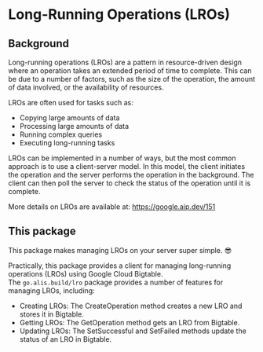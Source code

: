 # Long-Running Operations (LROs)

## Background

Long-running operations (LROs) are a pattern in resource-driven design where an operation takes an extended period of 
time to complete. This can be due to a number of factors, such as the size of the operation, the amount of data 
involved, or the availability of resources.

LROs are often used for tasks such as:
- Copying large amounts of data 
- Processing large amounts of data 
- Running complex queries 
- Executing long-running tasks

LROs can be implemented in a number of ways, but the most common approach is to use a client-server model. 
In this model, the client initiates the operation and the server performs the operation in the background. 
The client can then poll the server to check the status of the operation until it is complete.

More details on LROs are available at: https://google.aip.dev/151

## This package

This package makes managing LROs on your server super simple. 😎

Practically, this package provides a client for managing long-running operations (LROs) using Google Cloud Bigtable.  
The `go.alis.build/lro` package provides a number of features for managing LROs, including:
- Creating LROs: The CreateOperation method creates a new LRO and stores it in Bigtable.
- Getting LROs: The GetOperation method gets an LRO from Bigtable.
- Updating LROs: The SetSuccessful and SetFailed methods update the status of an LRO in Bigtable.